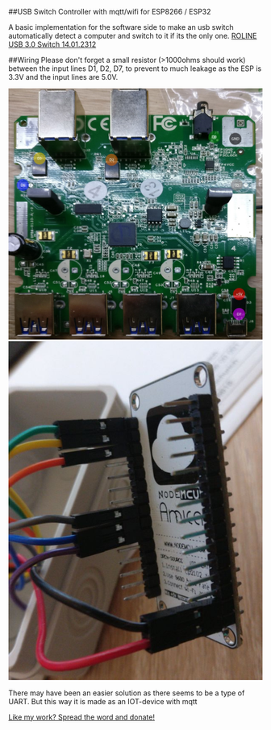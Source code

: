 ##USB Switch Controller with mqtt/wifi for ESP8266 / ESP32

A basic implementation for the software side to make an usb switch automatically detect a computer and switch to it if its the only one.
[ROLINE USB 3.0 Switch 14.01.2312](https://www.amazon.de/ROLINE-Switch-inkl-Kabel-Manuell/dp/B01N7FSTX3)

##Wiring
Please don't forget a small resistor (>1000ohms should work) between the input lines D1, D2, D7, to prevent to much leakage as the ESP is 3.3V and the input lines are 5.0V.

![Attachment Points Hub](https://github.com/SciLor/usbswitchcontroller/blob/master/USBSwitchController/images/BoardAttachmentPoints.jpg?raw=true)
![Attachment Points Node](https://github.com/SciLor/usbswitchcontroller/blob/master/USBSwitchController/images/WiresAttachedNodeMcu.jpg?raw=true)

There may have been an easier solution as there seems to be a type of UART. But this way it is made as an IOT-device with mqtt

[Like my work? Spread the word and donate!](http://www.scilor.com/donate.html)
